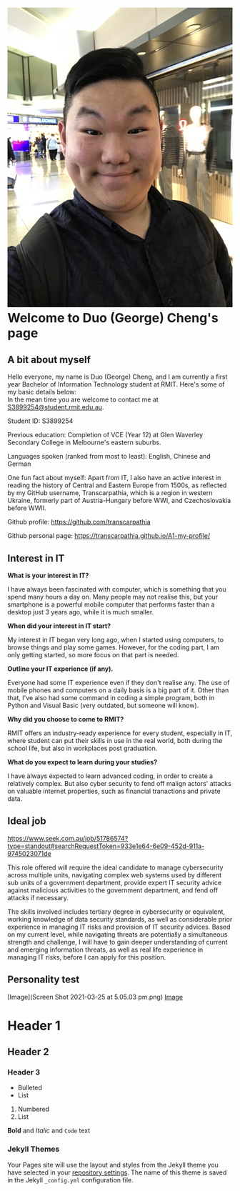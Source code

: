 # ![Image](IMG_8373.JPG)<br>Welcome to Duo (George) Cheng's page


## A bit about myself

Hello everyone, my name is Duo (George) Cheng, and I am currently a first year Bachelor of Information Technology student at RMIT. Here's some of my basic details below: <br> 
In the mean time you are welcome to contact me at S3899254@student.rmit.edu.au.

Student ID: S3899254

Previous education: Completion of VCE (Year 12) at Glen Waverley Secondary College in Melbourne's eastern suburbs.

Languages spoken (ranked from most to least): English, Chinese and German

One fun fact about myself: Apart from IT, I also have an active interest in reading the history of Central and Eastern Europe from 1500s, as reflected by my GitHub username, Transcarpathia, which is a region in western Ukraine, formerly part of Austria-Hungary before WWI, and Czechoslovakia before WWII.

Github profile: https://github.com/transcarpathia

Github personal page: https://transcarpathia.github.io/A1-my-profile/

## Interest in IT

**What is your interest in IT?**

I have always been fascinated with computer, which is something that you spend many hours a day on. Many people may not realise this, but your smartphone is a powerful mobile computer that performs faster than a desktop just 3 years ago, while it is much smaller.

**When did your interest in IT start?**

My interest in IT began very long ago, when I started using computers, to browse things and play some games. However, for the coding part, I am only getting started, so more focus on that part is needed.

**Outline your IT experience (if any).**

Everyone had some IT experience even if they don't realise any. The use of mobile phones and computers on a daily basis is a big part of it. Other than that, I've also had some command in coding a simple program, both in Python and Visual Basic (very outdated, but someone will know).

**Why did you choose to come to RMIT?**

RMIT offers an industry-ready experience for every student, especially in IT, where student can put their skills in use in the real world, both during the school life, but also in workplaces post graduation.

**What do you expect to learn during your studies?**

I have always expected to learn advanced coding, in order to create a relatively complex. But also cyber security to fend off malign actors' attacks on valuable internet properties, such as financial tranactions and private data.

## Ideal job

https://www.seek.com.au/job/51786574?type=standout#searchRequestToken=933e1e64-6e09-452d-911a-9745023071de

This role offered will require the ideal candidate to manage cybersecurity across multiple units, navigating complex web systems used by different sub units of a government department, provide expert IT security advice against malicious activities to the government department, and fend off attacks if necessary.

The skills involved includes tertiary degree in cybersecurity or equivalent, working knowledge of data security standards, as well as considerable prior experience in managing IT risks and provision of IT security advices. Based on my current level, while navigating threats are potentially a simultaneous strength and challenge, I will have to gain deeper understanding of current and emerging information threats, as well as real life experience in managing IT risks, before I can apply for this position.

## Personality test

[Image](Screen Shot 2021-03-25 at 5.05.03 pm.png)
[Image](IMG_8373.JPG)


# Header 1
## Header 2
### Header 3

- Bulleted
- List

1. Numbered
2. List

**Bold** and _Italic_ and `Code` text

### Jekyll Themes

Your Pages site will use the layout and styles from the Jekyll theme you have selected in your [repository settings](https://github.com/transcarpathia/A1-my-profile/settings). The name of this theme is saved in the Jekyll `_config.yml` configuration file.
